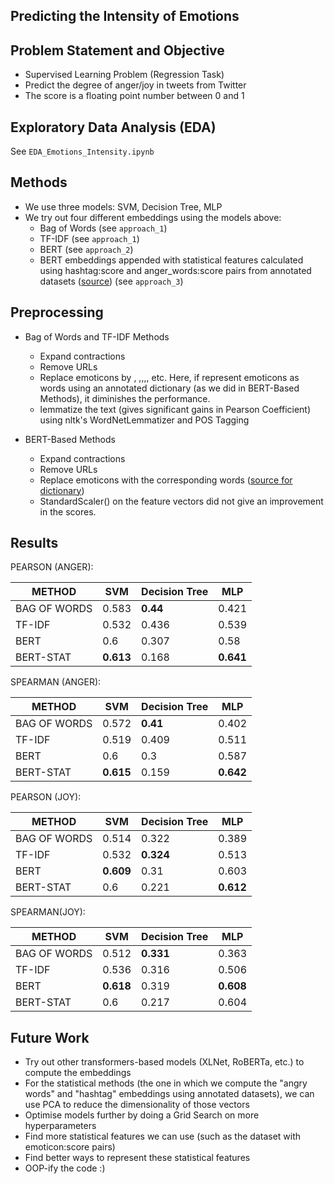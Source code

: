 ## Predicting the Intensity of Emotions

## Problem Statement and Objective

- Supervised Learning Problem (Regression Task)
- Predict the degree of anger/joy in tweets from Twitter
- The score is a floating point number between 0 and 1

## Exploratory Data Analysis (EDA)

See ```EDA_Emotions_Intensity.ipynb```

## Methods
- We use three models: SVM, Decision Tree, MLP
- We try out four different embeddings using the models above:
	- Bag of Words (see ```approach_1```)
	- TF-IDF (see ```approach_1```)
	- BERT (see ```approach_2```)
	- BERT embeddings appended with statistical features calculated using hashtag:score and anger_words:score pairs from annotated datasets ([source](https://saifmohammad.com/WebPages/AccessResource.htm)) (see ```approach_3```)

## Preprocessing

- Bag of Words and TF-IDF Methods
	- Expand contractions
	- Remove URLs
	- Replace emoticons by <smile>, <lolface>,<sadface>,<neutralface>,<heart>, etc. Here, if represent emoticons as words using an annotated dictionary (as we did in BERT-Based Methods), it diminishes the performance.
	- lemmatize the text (gives significant gains in Pearson Coefficient) using nltk's WordNetLemmatizer and POS Tagging

- BERT-Based Methods
	- Expand contractions
	- Remove URLs
	- Replace emoticons with the corresponding words ([source for dictionary](https://github.com/NeelShah18/emot/blob/master/emot/emo_unicode.py))
	- StandardScaler() on the feature vectors did not give an improvement in the scores.


## Results

PEARSON (ANGER):

| METHOD       | SVM       | Decision Tree | MLP       | 
|--------------|-----------|---------------|-----------| 
| BAG OF WORDS | 0.583     | **0.44**      | 0.421     | 
| TF-IDF       | 0.532     | 0.436         | 0.539     | 
| BERT         | 0.6       | 0.307         | 0.58      | 
| BERT-STAT    | **0.613** | 0.168         | **0.641** | 


SPEARMAN (ANGER):

| METHOD       | SVM       | Decision Tree | MLP       | 
|--------------|-----------|---------------|-----------| 
| BAG OF WORDS | 0.572     | **0.41**      | 0.402     | 
| TF-IDF       | 0.519     | 0.409         | 0.511     | 
| BERT         | 0.6       | 0.3           | 0.587     | 
| BERT-STAT    | **0.615** | 0.159         | **0.642** | 


PEARSON (JOY):

| METHOD       | SVM       | Decision Tree | MLP       | 
|--------------|-----------|---------------|-----------| 
| BAG OF WORDS | 0.514     | 0.322         | 0.389     | 
| TF-IDF       | 0.532     | **0.324**     | 0.513     | 
| BERT         | **0.609** | 0.31          | 0.603     | 
| BERT-STAT    | 0.6       | 0.221         | **0.612** | 



SPEARMAN(JOY):

| METHOD       | SVM       | Decision Tree | MLP       | 
|--------------|-----------|---------------|-----------| 
| BAG OF WORDS | 0.512     | **0.331**     | 0.363     | 
| TF-IDF       | 0.536     | 0.316         | 0.506     | 
| BERT         | **0.618** | 0.319         | **0.608** | 
| BERT-STAT    | 0.6       | 0.217         | 0.604     | 






## Future Work

- Try out other transformers-based models (XLNet, RoBERTa, etc.) to compute the embeddings
- For the statistical methods (the one in which we compute the "angry words" and "hashtag" embeddings using annotated datasets), we can use PCA to reduce the dimensionality of those vectors
- Optimise models further by doing a Grid Search on more hyperparameters
- Find more statistical features we can use (such as the dataset with emoticon:score pairs)
- Find better ways to represent these statistical features
- OOP-ify the code :)